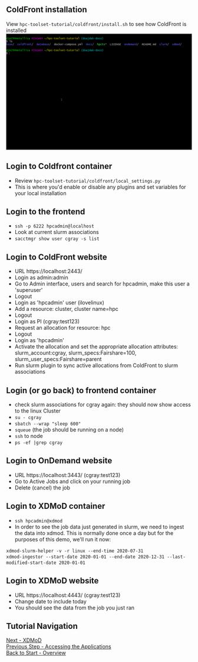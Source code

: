 ## ColdFront installation
View `hpc-toolset-tutorial/coldfront/install.sh` to see how ColdFront is installed
![ColdFront installation script](../docs/cf_install.gif)

## Login to Coldfront container
- Review `hpc-toolset-tutorial/coldfront/local_settings.py`
- This is where you'd enable or disable any plugins and set variables for your local installation

## Login to the frontend
- `ssh -p 6222 hpcadmin@localhost`
- Look at current slurm associations
- `sacctmgr show user cgray -s list`

## Login to ColdFront website
- URL https://localhost:2443/
- Login as admin:admin
- Go to Admin interface, users and search for hpcadmin, make this user a 'superuser'
- Logout
- Login as 'hpcadmin' user (ilovelinux)
- Add a resource: cluster, cluster name=hpc
- Logout
- Login as PI (cgray:test123)
- Request an allocation for resource: hpc
- Logout
- Login as 'hpcadmin'
- Activate the allocation and set the appropriate allocation attributes:
slurm_account:cgray, slurm_specs:Fairshare=100, slurm_user_specs:Fairshare=parent
- Run slurm plugin to sync active allocations from ColdFront to slurm associations

## Login (or go back) to frontend container
- check slurm associations for cgray again: they should now show access to the linux Cluster
- `su - cgray`
- `sbatch --wrap "sleep 600"`
- `squeue`  (the job should be running on a node)
- `ssh` to node
- `ps -ef |grep cgray`

## Login to OnDemand website
- URL https://localhost:3443/ (cgray:test123)
- Go to Active Jobs and click on your running job
- Delete (cancel) the job

## Login to XDMoD container
- `ssh hpcadmin@xdmod`
- In order to see the job data just generated in slurm, we need to ingest the data into xdmod.  This is normally done once a day but for the purposes of this demo, we'll run it now:
```
xdmod-slurm-helper -v -r linux --end-time 2020-07-31
xdmod-ingestor --start-date 2020-01-01 --end-date 2020-12-31 --last-modified-start-date 2020-01-01
```

## Login to XDMoD website
- URL  https://localhost:4443/ (cgray:test123)
- Change date to include today
- You should see the data from the job you just ran


## Tutorial Navigation
[Next - XDMoD](../xdmod/README.md)  
[Previous Step - Accessing the Applications](../docs/applications.md)  
[Back to Start - Overview](../README.md)  
